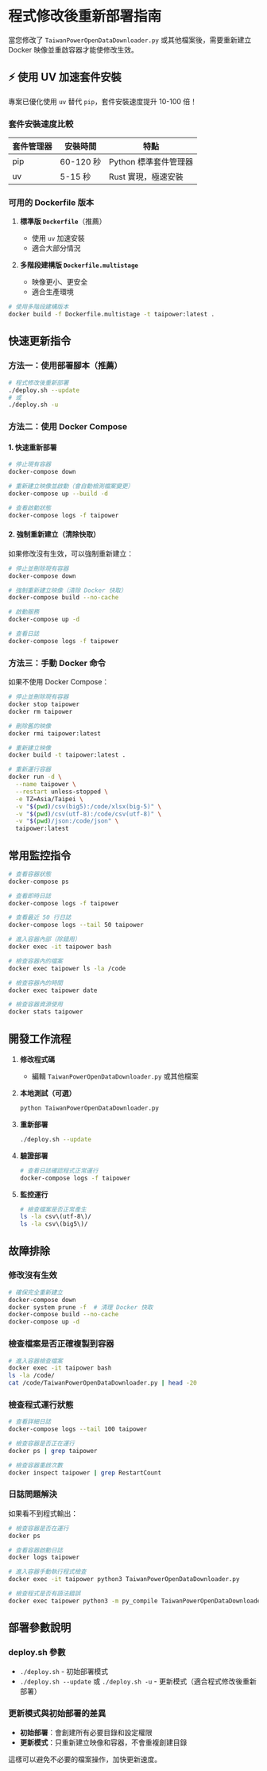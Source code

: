 # 程式修改後重新部署指南

當您修改了 `TaiwanPowerOpenDataDownloader.py` 或其他檔案後，需要重新建立 Docker 映像並重啟容器才能使修改生效。

## ⚡ 使用 UV 加速套件安裝

專案已優化使用 `uv` 替代 `pip`，套件安裝速度提升 10-100 倍！

### 套件安裝速度比較

| 套件管理器 | 安裝時間 | 特點 |
|-----------|----------|------|
| pip | 60-120 秒 | Python 標準套件管理器 |
| uv | 5-15 秒 | Rust 實現，極速安裝 |

### 可用的 Dockerfile 版本

1. **標準版 `Dockerfile`**（推薦）
   - 使用 `uv` 加速安裝
   - 適合大部分情況

2. **多階段建構版 `Dockerfile.multistage`**
   - 映像更小、更安全
   - 適合生產環境

```bash
# 使用多階段建構版本
docker build -f Dockerfile.multistage -t taipower:latest .
```

## 快速更新指令

### 方法一：使用部署腳本（推薦）

```bash
# 程式修改後重新部署
./deploy.sh --update
# 或
./deploy.sh -u
```

### 方法二：使用 Docker Compose

#### 1. 快速重新部署
```bash
# 停止現有容器
docker-compose down

# 重新建立映像並啟動（會自動檢測檔案變更）
docker-compose up --build -d

# 查看啟動狀態
docker-compose logs -f taipower
```

#### 2. 強制重新建立（清除快取）
如果修改沒有生效，可以強制重新建立：
```bash
# 停止並刪除現有容器
docker-compose down

# 強制重新建立映像（清除 Docker 快取）
docker-compose build --no-cache

# 啟動服務
docker-compose up -d

# 查看日誌
docker-compose logs -f taipower
```

### 方法三：手動 Docker 命令

如果不使用 Docker Compose：

```bash
# 停止並刪除現有容器
docker stop taipower
docker rm taipower

# 刪除舊的映像
docker rmi taipower:latest

# 重新建立映像
docker build -t taipower:latest .

# 重新運行容器
docker run -d \
  --name taipower \
  --restart unless-stopped \
  -e TZ=Asia/Taipei \
  -v "$(pwd)/csv(big5):/code/xlsx(big-5)" \
  -v "$(pwd)/csv(utf-8):/code/csv(utf-8)" \
  -v "$(pwd)/json:/code/json" \
  taipower:latest
```

## 常用監控指令

```bash
# 查看容器狀態
docker-compose ps

# 查看即時日誌
docker-compose logs -f taipower

# 查看最近 50 行日誌
docker-compose logs --tail 50 taipower

# 進入容器內部（除錯用）
docker exec -it taipower bash

# 檢查容器內的檔案
docker exec taipower ls -la /code

# 檢查容器內的時間
docker exec taipower date

# 檢查容器資源使用
docker stats taipower
```

## 開發工作流程

1. **修改程式碼**
   - 編輯 `TaiwanPowerOpenDataDownloader.py` 或其他檔案

2. **本地測試（可選）**
   ```bash
   python TaiwanPowerOpenDataDownloader.py
   ```

3. **重新部署**
   ```bash
   ./deploy.sh --update
   ```

4. **驗證部署**
   ```bash
   # 查看日誌確認程式正常運行
   docker-compose logs -f taipower
   ```

5. **監控運行**
   ```bash
   # 檢查檔案是否正常產生
   ls -la csv\(utf-8\)/
   ls -la csv\(big5\)/
   ```

## 故障排除

### 修改沒有生效
```bash
# 確保完全重新建立
docker-compose down
docker system prune -f  # 清理 Docker 快取
docker-compose build --no-cache
docker-compose up -d
```

### 檢查檔案是否正確複製到容器
```bash
# 進入容器檢查檔案
docker exec -it taipower bash
ls -la /code/
cat /code/TaiwanPowerOpenDataDownloader.py | head -20
```

### 檢查程式運行狀態
```bash
# 查看詳細日誌
docker-compose logs --tail 100 taipower

# 檢查容器是否正在運行
docker ps | grep taipower

# 檢查容器重啟次數
docker inspect taipower | grep RestartCount
```

### 日誌問題解決

如果看不到程式輸出：

```bash
# 檢查容器是否在運行
docker ps

# 查看容器啟動日誌
docker logs taipower

# 進入容器手動執行程式檢查
docker exec -it taipower python3 TaiwanPowerOpenDataDownloader.py

# 檢查程式是否有語法錯誤
docker exec taipower python3 -m py_compile TaiwanPowerOpenDataDownloader.py
```

## 部署參數說明

### deploy.sh 參數

- `./deploy.sh` - 初始部署模式
- `./deploy.sh --update` 或 `./deploy.sh -u` - 更新模式（適合程式修改後重新部署）

### 更新模式與初始部署的差異

- **初始部署**：會創建所有必要目錄和設定權限
- **更新模式**：只重新建立映像和容器，不會重複創建目錄

這樣可以避免不必要的檔案操作，加快更新速度。
